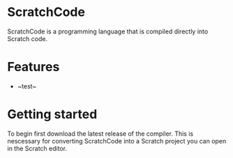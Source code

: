 # ScratchCode
ScratchCode is a programming language that is compiled directly into Scratch code.

# Features
- ~test~

# Getting started
To begin first download the latest release of the compiler. This is nescessary for converting ScratchCode into a Scratch project you can open in the Scratch editor.
